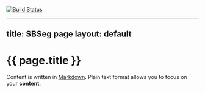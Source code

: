 [![Build Status](https://travis-ci.org/antfobe/sbseg_jekyll.svg?branch=master)](https://travis-ci.org/antfobe/sbseg_jekyll)

---
title: SBSeg page
layout: default
---

# {{ page.title }}

Content is written in [Markdown](https://learnxinyminutes.com/docs/markdown/). Plain text format allows you to focus on your **content**.

<!--
You can use HTML elements in Markdown, such as the comment element, and they won't be affected by a markdown parser. However, if you create an HTML element in your markdown file, you cannot use markdown syntax within that element's contents.
-->

